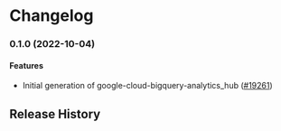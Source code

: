 # Changelog

### 0.1.0 (2022-10-04)

#### Features

* Initial generation of google-cloud-bigquery-analytics_hub ([#19261](https://github.com/googleapis/google-cloud-ruby/issues/19261)) 

## Release History
